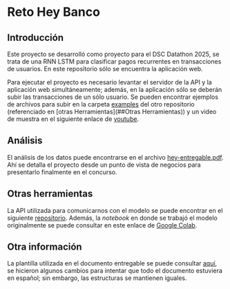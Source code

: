 # Reto Hey Banco

## Introducción

Este proyecto se desarrolló como proyecto para el DSC Datathon 2025, se trata de una RNN LSTM para clasificar pagos recurrentes en transacciones de usuarios. En este repositorio sólo se encuentra la aplicación web.

Para ejecutar el proyecto es necesario levantar el servidor de la API y la aplicación web simultáneamente; además, en la aplicación sólo se deberán subir las transacciones de un sólo usuario. Se pueden encontrar ejemplos de archivos para subir en la carpeta [examples](https://github.com/rogelio-02/hey-lstm-predictor/tree/master/examples) del otro repositorio (referenciado en [otras Herramientas](##Otras Herramientas)) y un video de muestra en el siguiente enlace de [youtube](https://youtu.be/JYptV3NMq5Q).

## Análisis

El análisis de los datos puede encontrarse en el archivo [hey-entregable.pdf](https://drive.google.com/file/d/1wDMchCnYyu_GQvBFDz_s3uVxicO9FJZU/view?usp=sharing). Ahí se detalla el proyecto desde un punto de vista de negocios para presentarlo finalmente en el concurso.

## Otras herramientas

La API utilizada para comunicarnos con el modelo se puede encontrar en el siguiente [repositorio](https://github.com/rogelio-02/hey-lstm-predictor). Además, la *notebook* en donde se trabajó el modelo originalmente se puede consultar en este enlace de [Google Colab](https://colab.research.google.com/drive/14-mf51jMVzJrPc6f9odTALKjmC52QYT8#scrollTo=5Oci_OAWPOcH).

## Otra información

La plantilla utilizada en el documento entregable se puede consultar [aquí](https://www.latextemplates.com/template/sullivan-business-report), se hicieron algunos cambios para intentar que todo el documento estuviera en español; sin embargo, las estructuras se mantienen iguales.

